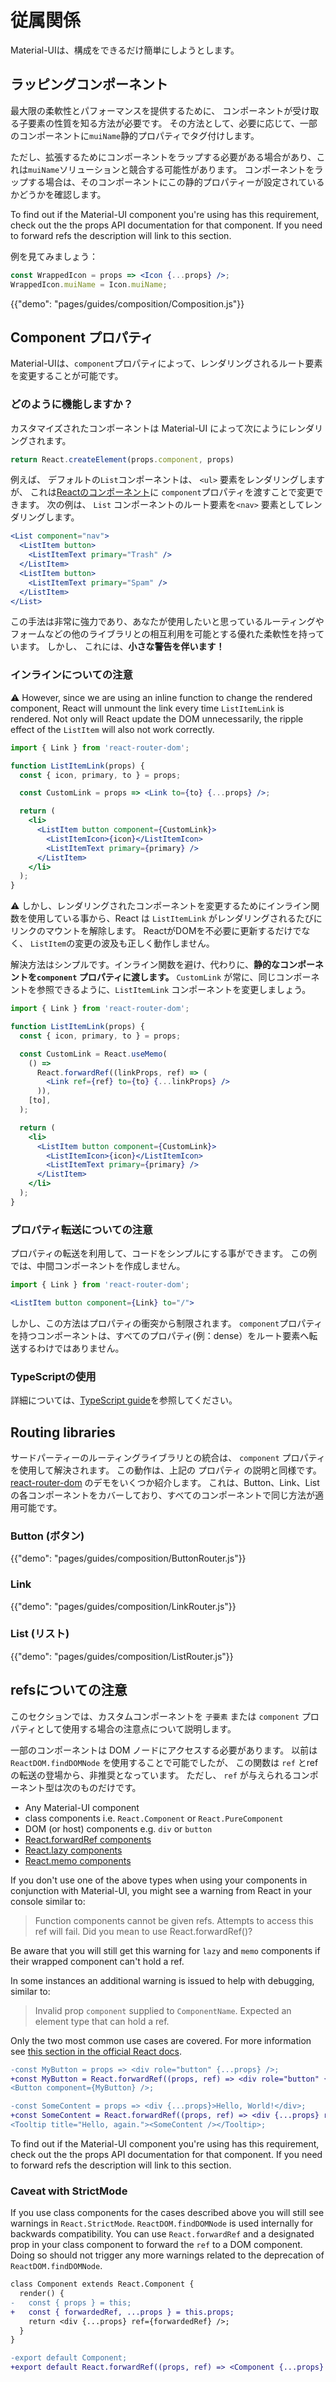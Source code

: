 # 従属関係

<p class="description">Material-UIは、構成をできるだけ簡単にしようとします。</p>

## ラッピングコンポーネント

最大限の柔軟性とパフォーマンスを提供するために、 コンポーネントが受け取る子要素の性質を知る方法が必要です。 その方法として、必要に応じて、一部のコンポーネントに`muiName`静的プロパティでタグ付けします。

ただし、拡張するためにコンポーネントをラップする必要がある場合があり、これは`muiName`ソリューションと競合する可能性があります。 コンポーネントをラップする場合は、そのコンポーネントにこの静的プロパティーが設定されているかどうかを確認します。

To find out if the Material-UI component you're using has this requirement, check out the the props API documentation for that component. If you need to forward refs the description will link to this section.

例を見てみましょう：

```jsx
const WrappedIcon = props => <Icon {...props} />;
WrappedIcon.muiName = Icon.muiName;
```

{{"demo": "pages/guides/composition/Composition.js"}}

## Component プロパティ

Material-UIは、`component`プロパティによって、レンダリングされるルート要素を変更することが可能です。

### どのように機能しますか？

カスタマイズされたコンポーネントは Material-UI によって次にようにレンダリングされます。

```js
return React.createElement(props.component, props)
```

例えば、 デフォルトの`List`コンポーネントは、 `<ul>` 要素をレンダリングしますが、 これは[Reactのコンポーネント](https://reactjs.org/docs/components-and-props.html#function-and-class-components)に `component`プロパティを渡すことで変更できます。 次の例は、 `List` コンポーネントのルート要素を`<nav>` 要素としてレンダリングします。

```jsx
<List component="nav">
  <ListItem button>
    <ListItemText primary="Trash" />
  </ListItem>
  <ListItem button>
    <ListItemText primary="Spam" />
  </ListItem>
</List>
```

この手法は非常に強力であり、あなたが使用したいと思っているルーティングやフォームなどの他のライブラリとの相互利用を可能とする優れた柔軟性を持っています。 しかし、 これには、**小さな警告を伴います！**

### インラインについての注意

⚠️ However, since we are using an inline function to change the rendered component, React will unmount the link every time `ListItemLink` is rendered. Not only will React update the DOM unnecessarily, the ripple effect of the `ListItem` will also not work correctly.

```jsx
import { Link } from 'react-router-dom';

function ListItemLink(props) {
  const { icon, primary, to } = props;

  const CustomLink = props => <Link to={to} {...props} />;

  return (
    <li>
      <ListItem button component={CustomLink}>
        <ListItemIcon>{icon}</ListItemIcon>
        <ListItemText primary={primary} />
      </ListItem>
    </li>
  );
}
```

⚠️ しかし、レンダリングされたコンポーネントを変更するためにインライン関数を使用している事から、React は `ListItemLink` がレンダリングされるたびにリンクのマウントを解除します。 ReactがDOMを不必要に更新するだけでなく、 `ListItem`の変更の波及も正しく動作しません。

解決方法はシンプルです。インライン関数を避け、代わりに、**静的なコンポーネントを`component` プロパティに渡します。** `CustomLink` が常に、同じコンポーネントを参照できるように、`ListItemLink` コンポーネントを変更しましょう。

```jsx
import { Link } from 'react-router-dom';

function ListItemLink(props) {
  const { icon, primary, to } = props;

  const CustomLink = React.useMemo(
    () =>
      React.forwardRef((linkProps, ref) => (
        <Link ref={ref} to={to} {...linkProps} />
      )),
    [to],
  );

  return (
    <li>
      <ListItem button component={CustomLink}>
        <ListItemIcon>{icon}</ListItemIcon>
        <ListItemText primary={primary} />
      </ListItem>
    </li>
  );
}
```

### プロパティ転送についての注意

プロパティの転送を利用して、コードをシンプルにする事ができます。 この例では、中間コンポーネントを作成しません。

```jsx
import { Link } from 'react-router-dom';

<ListItem button component={Link} to="/">
```

しかし、この方法はプロパティの衝突から制限されます。 `component`プロパティを持つコンポーネントは、すべてのプロパティ(例：dense）をルート要素へ転送するわけではありません。

### TypeScriptの使用

詳細については、[TypeScript guide](/guides/typescript/#usage-of-component-prop)を参照してください。

## Routing libraries

サードパーティーのルーティングライブラリとの統合は、 `component` プロパティを使用して解決されます。 この動作は、上記の プロパティ の説明と同様です。 [react-router-dom](https://github.com/ReactTraining/react-router) のデモをいくつか紹介します。 これは、Button、Link、Listの各コンポーネントをカバーしており、すべてのコンポーネントで同じ方法が適用可能です。

### Button (ボタン)

{{"demo": "pages/guides/composition/ButtonRouter.js"}}

### Link

{{"demo": "pages/guides/composition/LinkRouter.js"}}

### List (リスト)

{{"demo": "pages/guides/composition/ListRouter.js"}}

## refsについての注意

このセクションでは、カスタムコンポーネントを `子要素` または `component` プロパティとして使用する場合の注意点について説明します。

一部のコンポーネントは DOM ノードにアクセスする必要があります。 以前は `ReactDOM.findDOMNode` を使用することで可能でしたが、 この関数は `ref` とrefの転送の登場から、非推奨となっています。 ただし、 `ref` が与えられるコンポーネント型は次のものだけです。

- Any Material-UI component
- class components i.e. `React.Component` or `React.PureComponent`
- DOM (or host) components e.g. `div` or `button`
- [React.forwardRef components](https://reactjs.org/docs/react-api.html#reactforwardref)
- [React.lazy components](https://reactjs.org/docs/react-api.html#reactlazy)
- [React.memo components](https://reactjs.org/docs/react-api.html#reactmemo)

If you don't use one of the above types when using your components in conjunction with Material-UI, you might see a warning from React in your console similar to:

> Function components cannot be given refs. Attempts to access this ref will fail. Did you mean to use React.forwardRef()?

Be aware that you will still get this warning for `lazy` and `memo` components if their wrapped component can't hold a ref.

In some instances an additional warning is issued to help with debugging, similar to:

> Invalid prop `component` supplied to `ComponentName`. Expected an element type that can hold a ref.

Only the two most common use cases are covered. For more information see [this section in the official React docs](https://reactjs.org/docs/forwarding-refs.html).

```diff
-const MyButton = props => <div role="button" {...props} />;
+const MyButton = React.forwardRef((props, ref) => <div role="button" {...props} ref={ref} />);
<Button component={MyButton} />;
```

```diff
-const SomeContent = props => <div {...props}>Hello, World!</div>;
+const SomeContent = React.forwardRef((props, ref) => <div {...props} ref={ref}>Hello, World!</div>);
<Tooltip title="Hello, again."><SomeContent /></Tooltip>;
```

To find out if the Material-UI component you're using has this requirement, check out the the props API documentation for that component. If you need to forward refs the description will link to this section.

### Caveat with StrictMode

If you use class components for the cases described above you will still see warnings in `React.StrictMode`. `ReactDOM.findDOMNode` is used internally for backwards compatibility. You can use `React.forwardRef` and a designated prop in your class component to forward the `ref` to a DOM component. Doing so should not trigger any more warnings related to the deprecation of `ReactDOM.findDOMNode`.

```diff
class Component extends React.Component {
  render() {
-   const { props } = this;
+   const { forwardedRef, ...props } = this.props;
    return <div {...props} ref={forwardedRef} />;
  }
}

-export default Component;
+export default React.forwardRef((props, ref) => <Component {...props} forwardedRef={ref} />);
```